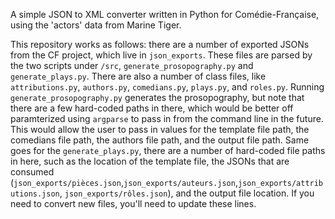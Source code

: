 A simple JSON to XML converter written in Python for Comédie-Française, using the 'actors' data from Marine Tiger. 

This repository works as follows: there are a number of exported JSONs from the CF project, which live in `json_exports`. These files are parsed by the two scripts under `/src`, `generate_prosopography.py` and `generate_plays.py`. There are also a number of class files, like `attributions.py`, `authors.py`, `comedians.py`, `plays.py`, and `roles.py`. Running `generate_prosopography.py` generates the prosopography, but note that there are a few hard-coded paths in there, which would be better off paramterized using `argparse` to pass in from the command line in the future. This would allow the user to pass in values for the template file path, the comedians file path, the authors file path, and the output file path. Same goes for the `generate_plays.py`, there are a number of hard-coded file paths in here, such as the location of the template file, the JSONs that are consumed (`json_exports/pièces.json`,`json_exports/auteurs.json`,`json_exports/attributions.json`, `json_exports/rôles.json`), and the output file location. If you need to convert new files, you'll need to update these lines. 
